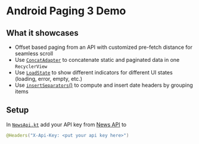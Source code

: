 # Android Paging 3 Demo

## What it showcases
 - Offset based paging from an API with customized pre-fetch distance for seamless scroll
 - Use [`ConcatAdapter`](https://developer.android.com/reference/androidx/recyclerview/widget/ConcatAdapter) to concatenate static and paginated data in one `RecyclerView`
 - Use [`LoadState`](https://developer.android.com/reference/kotlin/androidx/paging/LoadState) to show different indicators for different UI states (loading, error, empty, etc.)
 - Use [`insertSeparators`()](https://developer.android.com/topic/libraries/architecture/paging/v3-transform#separators) to compute and insert date headers by grouping items

## Setup
In [`NewsApi.kt`](app/src/main/java/com/yml/pagingdemo/data/NewsApi.kt) add your API key from [News API](https://newsapi.org/) to
```Kotlin
@Headers("X-Api-Key: <put your api key here>")
```
